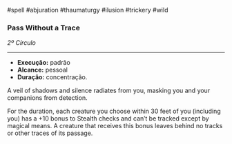 #spell #abjuration #thaumaturgy #ilusion #trickery #wild 
### Pass Without a Trace
*2º Círculo*
___
- **Execução:** padrão
- **Alcance:** pessoal
- **Duração:** concentração.

A veil of shadows and silence radiates from you, masking you and your companions from detection.

For the duration, each creature you choose within 30 feet of you (including you) has a +10 bonus to Stealth checks and can’t be tracked except by magical means. A creature that receives this bonus leaves behind no tracks or other traces of its passage.

